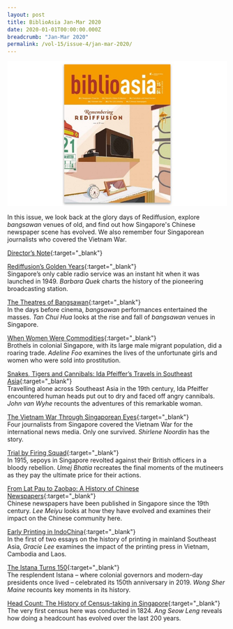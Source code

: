 ```yaml
---
layout: post
title: BiblioAsia Jan-Mar 2020
date: 2020-01-01T00:00:00.000Z
breadcrumb: "Jan-Mar 2020"
permalink: /vol-15/issue-4/jan-mar-2020/
---
```


<img src="/images/Vol-15-issue-4/vol15_iss4.jpg ">

In this issue, we look back at the glory days of Rediffusion, explore *bangsawan* venues of old, and find out how Singapore's Chinese newspaper scene has evolved. We also remember four Singaporean journalists who covered the Vietnam War.

[Director’s Note](https://eresources.nlb.gov.sg/webarchives/2020-10-21%2016:48:36.000/wp/details/http://www.nlb.gov.sg/biblioasia/2020/02/21/directors-note-16/){:target="_blank"}

[Rediffusion’s Golden Years](https://eresources.nlb.gov.sg/webarchives/2020-10-21%2016:48:54.000/wp/details/http://www.nlb.gov.sg/biblioasia/2020/02/21/rediffusions-golden-years/){:target="_blank"}<br>Singapore’s only cable radio service was an instant hit when it was launched in 1949. *Barbara Quek* charts the history of the pioneering broadcasting station. 

[The Theatres of Bangsawan](https://eresources.nlb.gov.sg/webarchives/2020-10-21%2016:49:12.000/wp/details/http://www.nlb.gov.sg/biblioasia/2020/02/21/the-theatres-of-bangsawan/){:target="_blank"}<br>In the days before cinema, *bangsawan* performances entertained the masses. *Tan Chui Hua* looks at the rise and fall of *bangsawan* venues in Singapore. 

[When Women Were Commodities](https://eresources.nlb.gov.sg/webarchives/2020-10-21%2016:45:55.000/wp/details/http://www.nlb.gov.sg/biblioasia/2020/02/21/when-women-were-commodities/){:target="_blank"}<br>Brothels in colonial Singapore, with its large male migrant population, did a roaring trade. *Adeline Foo* examines the lives of the unfortunate girls and women who were sold into prostitution. 

[Snakes, Tigers and Cannibals: Ida Pfeiffer’s Travels in Southeast Asia](https://eresources.nlb.gov.sg/webarchives/2020-10-21%2016:49:42.000/wp/details/http://www.nlb.gov.sg/biblioasia/2020/02/21/snakes-tigers-and-cannibals-ida-pfeiffers-travels-in-southeast-asia/){:target="_blank"}<br>Travelling alone across Southeast Asia in the 19th century, Ida Pfeiffer encountered human heads put out to dry and faced off angry cannibals. *John van Wyhe* recounts the adventures of this remarkable woman. 

[The Vietnam War Through Singaporean Eyes](https://eresources.nlb.gov.sg/webarchives/2020-10-21%2016:50:27.000/wp/details/http://www.nlb.gov.sg/biblioasia/2020/02/21/the-vietnam-war-through-singapore-eyes/){:target="_blank"}<br>Four journalists from Singapore covered the Vietnam War for the international news media. Only one survived. *Shirlene Noordin* has the story. 

[Trial by Firing Squad](https://eresources.nlb.gov.sg/webarchives/2020-10-21%2016:48:03.000/wp/details/http://www.nlb.gov.sg/biblioasia/2020/02/21/trial-by-firing-squad/){:target="_blank"}<br>In 1915, sepoys in Singapore revolted against their British officers in a bloody rebellion. *Umej Bhatia* recreates the final moments of the mutineers as they pay the ultimate price for their actions.  

[From Lat Pau to Zaobao: A History of Chinese Newspapers](https://eresources.nlb.gov.sg/webarchives/2020-10-21%2016:47:03.000/wp/details/http://www.nlb.gov.sg/biblioasia/2020/02/21/from-lat-pau-to-zaobao-a-history-of-chinese-newspaper/){:target="_blank"}<br>Chinese newspapers have been published in Singapore since the 19th century. *Lee Meiyu* looks at how they have evolved and examines their impact on the Chinese community here.

[Early Printing in IndoChina](https://eresources.nlb.gov.sg/webarchives/2020-10-21%2016:46:35.000/wp/details/http://www.nlb.gov.sg/biblioasia/2020/02/21/early-printing-in-indochina/){:target="_blank"}<br>In the first of two essays on the history of printing in mainland Southeast Asia, *Gracie Lee* examines the impact of the printing press in Vietnam, Cambodia and Laos.

[The Istana Turns 150](https://eresources.nlb.gov.sg/webarchives/2020-10-21%2016:50:58.000/wp/details/http://www.nlb.gov.sg/biblioasia/2020/02/21/the-istana-turns-150/){:target="_blank"}<br>The resplendent Istana – where colonial governors and modern-day presidents once lived – celebrated its 150th anniversary in 2019. *Wong Sher Maine* recounts key moments in its history.

[Head Count: The History of Census-taking in Singapore](https://eresources.nlb.gov.sg/webarchives/2020-10-21%2016:47:33.000/wp/details/http://www.nlb.gov.sg/biblioasia/2020/02/21/head-count-the-history-of-census-taking-in-singapore/){:target="_blank"}<br>The very first census here was conducted in 1824. *Ang Seow Leng* reveals how doing a headcount has evolved over the last 200 years.

